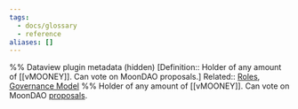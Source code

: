 ```yaml
---
tags:
  - docs/glossary
  - reference
aliases: []
---
```

%% Dataview plugin metadata (hidden)
[Definition:: Holder of any amount of [[vMOONEY]]. Can vote on MoonDAO proposals.]
Related:: [Roles](Roles.md), [Governance Model](Governance%20Model.md)
%%
Holder of any amount of [[vMOONEY]]. Can vote on MoonDAO [proposals](../../docs/Projects.md).